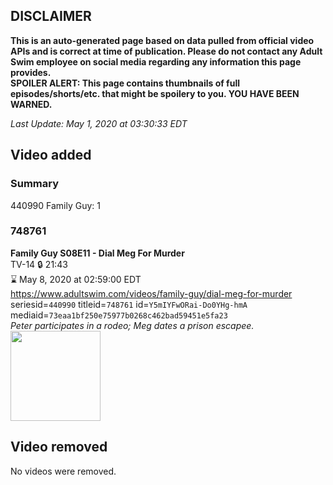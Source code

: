 ## DISCLAIMER
**This is an auto-generated page based on data pulled from official video APIs and is correct at time of publication. Please do not contact any Adult Swim employee on social media regarding any information this page provides.**  
**SPOILER ALERT: This page contains thumbnails of full episodes/shorts/etc. that might be spoilery to you. YOU HAVE BEEN WARNED.**  

_Last Update: May 1, 2020 at 03:30:33 EDT_
## Video added
### Summary
440990 Family Guy: 1  
### 748761
**Family Guy S08E11 - Dial Meg For Murder**  
TV-14 🔒 21:43  
⌛ May 8, 2020 at 02:59:00 EDT  
https://www.adultswim.com/videos/family-guy/dial-meg-for-murder  
seriesid=`440990` titleid=`748761` id=`Y5mIYFwORai-Do0YHg-hmA` mediaid=`73eaa1bf250e75977b0268c462bad59451e5fa23`  
_Peter participates in a rodeo; Meg dates a prison escapee._  
<a href="https://i.cdn.turner.com/adultswim/big/image-upload/thumbnails/thumb-2_image-151924005522415.jpg"><img src="https://i.cdn.turner.com/adultswim/big/image-upload/thumbnails/thumb-2_image-151924005522415.jpg" height="144px" /></a>
## Video removed
No videos were removed.  
